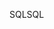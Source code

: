 <span data-ttu-id="2511d-101">SQL</span><span class="sxs-lookup"><span data-stu-id="2511d-101">SQL</span></span>